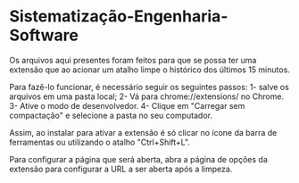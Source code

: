 # Sistematização-Engenharia-Software

Os arquivos aqui presentes foram feitos para que se possa ter uma extensão que ao acionar um atalho limpe o histórico dos últimos 15 minutos.

Para fazê-lo funcionar, é necessário seguir os seguintes passos:
1- salve os arquivos em uma pasta local;
2- Vá para chrome://extensions/ no Chrome.
3- Ative o modo de desenvolvedor.
4- Clique em "Carregar sem compactação" e selecione a pasta no seu computador.

Assim, ao instalar para ativar a extensão é só clicar no ícone da barra de ferramentas ou utilizando o atalho "Ctrl+Shift+L". 

Para configurar a página que será aberta, abra a página de opções da extensão para configurar a URL a ser aberta após a limpeza.
